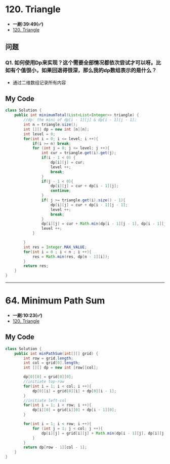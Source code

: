 # 120. Triangle
* **一刷:39:49(✅)**
* [120. Triangle](https://leetcode.com/problems/triangle/?envType=study-plan-v2&envId=top-interview-150)

## 问题
### Q1. 如何使用Dp来实现？这个需要全部情况都依次尝试才可以呀。比如有个值很小，如果回退得很深，那么我的dp数组表示的是什么？
* 通过二维数组记录所有内容

## My Code
```java
class Solution {
    public int minimumTotal(List<List<Integer>> triangle) {
        //dp: the mini of dp[i - 1][j] & dp[i - 1][j - 1];
        int n = triangle.size();
        int [][] dp = new int [n][n];
        int level = 0;
        for(int i = 0; i <= level; i ++){
            if(i >= n) break;
            for (int j = 0; j <= level; j ++){
                int cur = triangle.get(i).get(j);
                if(i - 1 < 0) {
                    dp[i][j] = cur;
                    level ++;
                    break;
                }
                if(j - 1 < 0){
                    dp[i][j] = cur + dp[i - 1][j]; 
                    continue;
                }
                if( j >= triangle.get(i).size() - 1){
                    dp[i][j] = cur + dp[i - 1][j - 1];
                    level ++;
                    break;
                }
                dp[i][j] = cur + Math.min(dp[i - 1][j - 1], dp[i - 1][j]);
                level ++;
            }

        }
        int res = Integer.MAX_VALUE;
        for(int i = 0 ; i < n ; i ++){
            res = Math.min(res, dp[n - 1][i]);
        }
        return res;
    }
}
```
***
# 64. Minimum Path Sum
* **一刷:10:23(✅)**
* [120. Triangle](https://leetcode.com/problems/minimum-path-sum/?envType=study-plan-v2&envId=top-interview-150)

## My Code
```java
class Solution {
    public int minPathSum(int[][] grid) {
        int row = grid.length;
        int col = grid[0].length;
        int [][] dp = new int [row][col];

        dp[0][0] = grid[0][0];
        //initiate top-row
        for(int i = 1; i < col; i ++){
            dp[0][i] = grid[0][i] + dp[0][i - 1];
        }
        //initiate left-col
        for(int i = 1; i < row; i ++){
            dp[i][0] = grid[i][0] + dp[i - 1][0];
        }

        for(int i = 1; i < row; i ++){
            for (int j = 1; j < col; j ++){
                dp[i][j] = grid[i][j] + Math.min(dp[i - 1][j], dp[i][j - 1]);
            }
        }
        return dp[row - 1][col - 1];
    }
}
```
